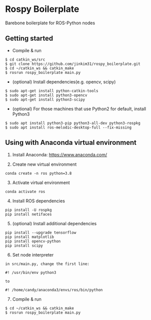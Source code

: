 # Rospy Boilerplate
Barebone boilerplate for ROS-Python nodes

## Getting started

- Compile & run
```
$ cd catkin_ws/src
$ git clone https://github.com/jinkim31/rospy_boilerplate.git
$ cd ~/catkin_ws && catkin_make
$ rosrun rospy_boilerplate main.py
```

- (optional) Install dependencies(e.g. opencv, scipy)
```
$ sudo apt-get install python-catkin-tools
$ sudo apt-get install python3-opencv
$ sudo apt-get install python3-scipy
```

- (optional) For those machines that use Python2 for default, install Python3 
```
$ sudo apt install python3-pip python3-all-dev python3-rospkg
$ sudo apt install ros-melodic-desktop-full --fix-missing
```

## Using with Anaconda virtual environment

1. Install Anaconda: https://www.anaconda.com/

2. Create new virtual environment
```
conda create -n ros python=3.8
```

3. Activate virtual environment
```
conda activate ros
```

4. Install ROS dependencies
```
pip install -U rospkg
pip install netifaces
```

5. (optional) Install additional dependencies
```
pip install --upgrade tensorflow
pip install matplotlib
pip install opencv-python
pip install scipy
```

6. Set node interpreter
```
in src/main.py, change the first line:

#! /usr/bin/env python3

to

#! /home/candy/anaconda3/envs/ros/bin/python
```

7. Compile & run
```
$ cd ~/catkin_ws && catkin_make
$ rosrun rospy_boilerplate main.py
```
